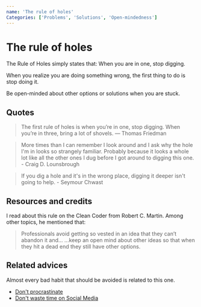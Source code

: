 ```yaml
---
name: 'The rule of holes'
Categories: ['Problems', 'Solutions', 'Open-mindedness']
---
```

# The rule of holes

The Rule of Holes simply states that: When you are in one, stop digging.

When you realize you are doing something wrong, the first thing to do is stop doing it.

Be open-minded about other options or solutions when you are stuck.

## Quotes

> The first rule of holes is when you’re in one, stop digging. When you’re in three, bring a lot of shovels. — Thomas Friedman

> More times than I can remember I look around and I ask why the hole I'm in looks so strangely familiar. Probably because it looks a whole lot like all the other ones I dug before I got around to digging this one. - Craig D. Lounsbrough

> If you dig a hole and it's in the wrong place, digging it deeper isn't going to help. - Seymour Chwast

## Resources and credits

I read about this rule on the Clean Coder from Robert C. Martin. Among other topics, he mentioned that:

> Professionals avoid getting so vested in an idea that they can’t abandon it and... ...keep an open mind about other ideas so that when they hit a dead end they still have other options.

## Related advices

Almost every bad habit that should be avoided is related to this one.

- [Don't procrastinate](../Don't%20procrastinate/index.md)
- [Don't waste time on Social Media](../Don't%20waste%20time%20on%20Social%20Media/index.md)